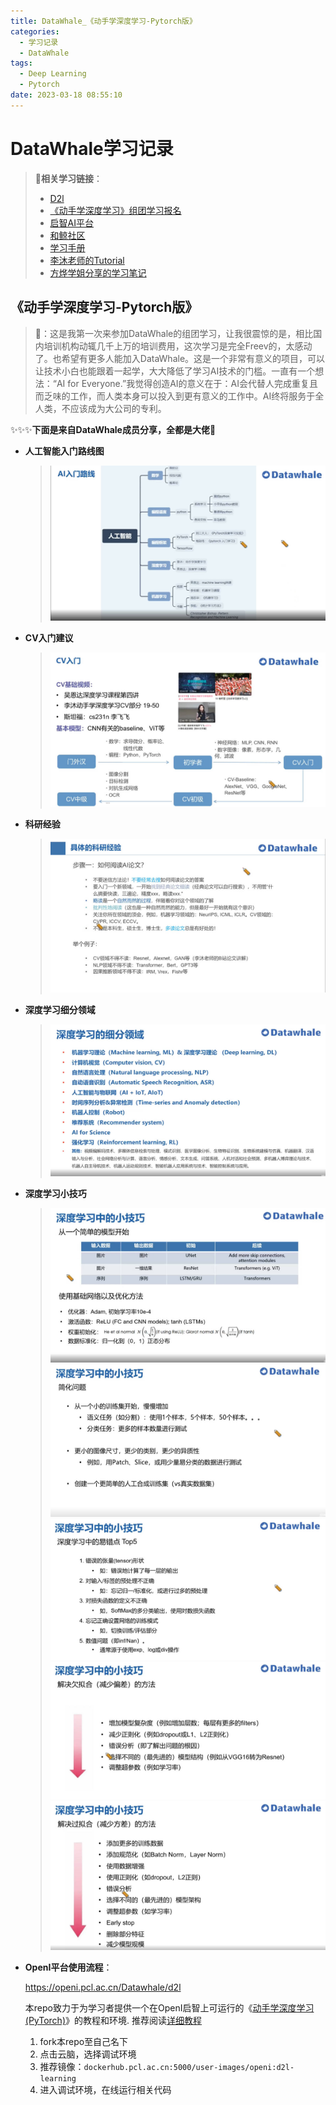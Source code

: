 ```yaml
---
title: DataWhale_《动手学深度学习-Pytorch版》
categories:
  - 学习记录
  - DataWhale
tags:
  - Deep Learning
  - Pytorch
date: 2023-03-18 08:55:10
---
```


# DataWhale学习记录

> **🔗相关学习链接**：
>
> * [D2l](https://zh-v2.d2l.ai/)
> * [《动手学深度学习》组团学习报名](https://learning.datawhale.club/p/t_pc/course_pc_detail/camp_pro/course_2MfxkUb5a1yA2lWVgW0pzsu9B2U)
> * [启智AI平台](https://openi.org.cn/)
> * [和鲸社区](https://www.heywhale.com/home)
> * [学习手册](https://datawhaler.feishu.cn/docx/FBx8da3YnoD7yxxwVOKckhpsnG)
> *  [李沐老师的Tutorial](https://space.bilibili.com/1567748478/channel/seriesdetail?sid=358497)
> * [方烨学姐分享的学习笔记](https://github.com/MLNLP-World/DeepLearning-MuLi-Notes/tree/main/notes)

## 《动手学深度学习-Pytorch版》

> 📰：这是我第一次来参加DataWhale的组团学习，让我很震惊的是，相比国内培训机构动辄几千上万的培训费用，这次学习是完全Freev的，太感动了。也希望有更多人能加入DataWhale。这是一个非常有意义的项目，可以让技术小白也能跟着一起学，大大降低了学习AI技术的门槛。一直有一个想法：“AI for Everyone.”我觉得创造AI的意义在于：AI会代替人完成重复且而乏味的工作，而人类本身可以投入到更有意义的工作中。AI终将服务于全人类，不应该成为大公司的专利。

✨✨✨**下面是来自DataWhale成员分享，全都是大佬🙈**

* **人工智能入门路线图**

    > ![人工智能路线图](DataWhale学习记录/人工智能路线图.jpg)

* **CV入门建议**

    > ![CV入门](DataWhale学习记录/CV入门.jpg)

* **科研经验**

    > ![科研经验](DataWhale学习记录/科研经验.jpg)

* **深度学习细分领域**

    > ![深度学习细分领域](DataWhale学习记录/深度学习细分领域.jpg)

* **深度学习小技巧** 

    > ![深度学习小技巧](DataWhale学习记录/深度学习小技巧.jpg)
    > ![深度学习小技巧2](DataWhale学习记录/深度学习小技巧2.jpg)
    > ![深度学习小技巧3](DataWhale学习记录/深度学习小技巧3.jpg)
    > ![深度学习小技巧4](DataWhale学习记录/深度学习小技巧4.jpg)
    > ![深度学习小技巧5](DataWhale学习记录/深度学习小技巧5.jpg)

* **OpenI平台使用流程**：

    https://openi.pcl.ac.cn/Datawhale/d2l

    本repo致力于为学习者提供一个在OpenI启智上可运行的《[动手学深度学习(PyTorch)](https://github.com/d2l-ai/d2l-zh)》的教程和环境. 推荐阅读[详细教程](https://openi.pcl.ac.cn/Datawhale/d2l/src/branch/master/Tutorials.md)

    1. fork本repo至自己名下
    2. 点击云脑，选择调试环境
    3. 推荐镜像：`dockerhub.pcl.ac.cn:5000/user-images/openi:d2l-learning`
    4. 进入调试环境，在线运行相关代码
